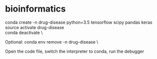 # bioinformatics

conda create -n drug-disease python=3.5 tensorflow scipy pandas keras\
source activate drug-disease \
conda deactivate \

Optional: conda env remove -n drug-disease \

Open the code file, switch the interpreter to conda, run the debugger